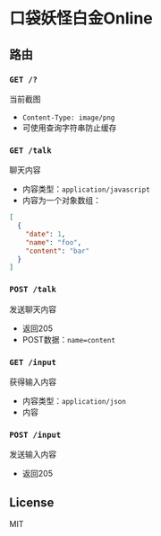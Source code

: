 口袋妖怪白金Online
==================

路由
----
### `GET /?`
当前截图

- `Content-Type: image/png`
- 可使用查询字符串防止缓存

### `GET /talk`
聊天内容

- 内容类型：`application/javascript`
- 内容为一个对象数组：
```json
[
  {
    "date": 1,
    "name": "foo",
    "content": "bar"
  }
]
```

### `POST /talk`
发送聊天内容

- 返回205
- POST数据：`name=content`

### `GET /input`
获得输入内容

- 内容类型：`application/json`
- 内容

### `POST /input`
发送输入内容

- 返回205

License
-------
MIT